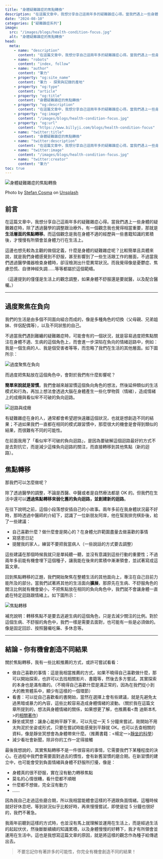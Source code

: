 ```yaml
---
title: "身體疑難雜症的焦點轉換"
description: "在這篇文章中，我想分享自己這兩年多的疑難雜症心得。當我們遇上一些身體的疑難雜症時，除了透過醫學的調整跟治療外，有一個觀念我也覺得相當重要，那就是生活層面的焦點轉移。"
date: "2024-08-10"
categories: ["疑難雜症系列"]
image:
  src: "/images/blogs/health-condition-focus.jpg"
  alt: "身體疑難雜症的焦點轉換"
head:
  meta:
    - name: "description"
      content: "在這篇文章中，我想分享自己這兩年多的疑難雜症心得。當我們遇上一些身體的疑難雜症時，除了透過醫學的調整跟治療外，有一個觀念我也覺得相當重要，那就是生活層面的焦點轉移。"
    - name: "robots"
      content: "index, follow"
    - name: "author"
      content: "筆力"
    - property: "og:site_name"
      content: "筆力 - 探索與記錄的產地"
    - property: "og:type"
      content: "article"
    - property: "og:title"
      content: "身體疑難雜症的焦點轉換"
    - property: "og:description"
      content: "在這篇文章中，我想分享自己這兩年多的疑難雜症心得。當我們遇上一些身體的疑難雜症時，除了透過醫學的調整跟治療外，有一個觀念我也覺得相當重要，那就是生活層面的焦點轉移。"
    - property: "og:image"
      content: "/images/blogs/health-condition-focus.jpg"
    - property: "og:url"
      content: "https://www.billyji.com/blogs/health-condition-focus"
    - name: "twitter:title"
      content: "身體疑難雜症的焦點轉換"
    - name: "twitter:description"
      content: "在這篇文章中，我想分享自己這兩年多的疑難雜症心得。當我們遇上一些身體的疑難雜症時，除了透過醫學的調整跟治療外，有一個觀念我也覺得相當重要，那就是生活層面的焦點轉移。"
    - name: "twitter:image"
      content: "/images/blogs/health-condition-focus.jpg"
    - name: "twitter:creator"
      content: "筆力"
toc: true
---
```


![身體疑難雜症的焦點轉換](/images/blogs/health-condition-focus.jpg)

<div class="text-center mt-1">
Photo by <a href="https://unsplash.com/@stefanbc?utm_content=creditCopyText&utm_medium=referral&utm_source=unsplash" target="_blank">Stefan Cosma</a> on <a href="https://unsplash.com/photos/turned-on-focus-signage-0gO3-b-5m80?utm_content=creditCopyText&utm_medium=referral&utm_source=unsplash" target="_blank">Unsplash</a>
</div>

## 前言

在這篇文章中，我想分享自己這兩年多的疑難雜症心得。當我們遇上一些身體的疑難雜症時，除了透過醫學的調整跟治療外，有一個觀念我也覺得相當重要，那就是**生活層面的焦點轉移**。而這個觀念是我在身體不適的經歷與一些書籍知識的累積後，才慢慢有所領會並身體力行在生活上。

這邊也想先較為主觀的做個定義，什麼是身體的疑難雜症呢？比較簡單且具體來說，就是我們身體感覺到不舒服，甚至影響到了一些生活跟工作的層面，不過當我們透過醫學儀器檢查身體時，卻沒檢測出什麼異常狀況。而我覺得像是憂鬱症、焦慮恐慌、自律神經失調……等等都屬於這個範疇。

（這邊提到的僅僅是生活上的觀念調整，如果身體不舒服還是要就醫，以及配合醫囑。）

---

## 過度聚焦在負向

我們的生活是由多個不同面向組合而成的，像是多種角色的切換（父母親、兄弟姐妹、伴侶配偶等），以及不同狀態的自己。

不過當我們遇到難纏的疑難雜症時，可能會有的一個狀況，就是容易過度把焦點關注在身體不適、生病的這個角色上，而會進一步深陷在負向的情緒迴路中，例如：我是一個生病的人、我是個受害者等等，而忽略了我們在生活的其他層面。如下圖所示：

![過度聚焦在負向](/images/blogs/health-condition-focus-1.jpg)

而過度把焦點放在這個角色中，會對於我們有什麼影響呢？

**簡單來說就是習慣**。我們會越來越習慣這個負向角色的想法，然後延伸類似的生活模式和行為，再加上想法會透過大腦在身體產生一些化學物質（情緒），造成情緒上的成癮與看似牢不可破的負向迴路。

![迴路與成癮](/images/blogs/health-condition-focus-2.jpg)

有疑難雜症在身的人，通常都會希望趕快遠離這個狀況，也就是想創造不同的結果；不過如果我們一直都在相同的模式跟習慣中，那麼很大的機會是會得到類似的結果，而很難有不同的可能性。

在前面我用了「看似牢不可破的負向迴路」，是因為要破解這個迴路最好的方式不是去對抗它，而是減少這條負向迴路的關注，而直接轉移到其他焦點（新的迴路）。

## 焦點轉移

那我們可以怎麼做呢？

除了透過醫學的調整，不論是西醫、中醫或者是自然療法都是 OK 的。但我們在生活中還可以**透過焦點轉移來弱化舊的負向迴路，並創建新的迴路**。

在往下說明之前，這個小段落想安插自己的小故事。兩年多前在我身體狀況最不好時，那時透過中醫師的介紹下，認識了一位新朋友阿庠，他在幫我排完棋卦後，給了一些建議：

- 自己喜歡什麼？做什麼會是開心的？在身體允許範圍盡量去做喜歡的事情
- 寫感恩日記
- 提醒我的家人，練習不要把我當病人（一些說話的方式要去調整）

這些建議在那個時候我就只是單純聽一聽，並沒有意識到這些行動的重要性；不過兩年多前能有機會埋下這個種子，讓我能在後來的累積中漸漸領會，並試著寫成這篇文章。

回到焦點轉移的正題，我們開始聚焦在整體生活的其他面向上，專注在自己目前力能所及的部分。當我們試著將其他的生活面向**擴展**，那原先在生病、不舒服角色的關注比例就有機會變小，不把焦點放在相同的負向角色中，我們就不會讓身體一直處在特定迴路跟情緒上。如下圖所示：

![焦點轉移](/images/blogs/health-condition-focus-3.jpg)

補充說明：轉移焦點不是要去逃避生病的這個角色，只是去減少關注的比例。對於這個生病、不舒服的角色中，我們一樣是需要去面對，也可能有一些是必須做的。像是固定回診、按照醫囑吃藥、多休息等。

---

## 結論 - 你有機會創造不同結果

關於焦點轉移，我有一些比較推薦的方式，或許可嘗試看看：

- 做自己喜歡的事情：這是我相當推薦的方式，如果不曉得自己喜歡做什麼，那可以開始探索，也許可以去找相關影片、書籍等，然後去多方嘗試。其實探索的本身也是滿有趣的。（不曉得自己喜歡什麼是滿正常的，因為在我們從小到大的教育體系中，顯少有這樣的一個環節）
- 看書：可以從自己喜歡看的書開始，當然在選擇上會有些建議，就是先避免太過黑暗或暴力的內容，這些比較容易造成身體情緒的波動。（關於我在這篇文章所提到的，想法與身體情緒的關係，如果想更了解，也推薦看<喬 迪斯本札>的[相關著作](https://search.books.com.tw/search/query/key/喬．迪斯本札/adv_author/1/)）
- 靜坐或冥想：讓身心能夠平靜下來，可以先從一天 5 分鐘來嘗試，剛開始不用太拘泥於坐姿或形式，只要在嘗試時能感覺到平靜就 OK。也可以去查相關的資料，像是靜坐冥想會為身體帶來什麼。（推薦書籍：<楊定一>[靜坐的科學](https://www.books.com.tw/products/0010640659)）
- 減少看社會新聞，除非你的工作一定得接觸

最後我想說的，其實焦點轉移不是一件很容易的事情，它需要我們下某種程度的決心。在過程中我們會需要面對過去的慣性，會有新舊習慣的磨合期。在新習慣的建立中，也可能會受到負面情緒與身體不舒服所打擾，像是：

- 身體真的很不舒服，實在沒有動力轉移焦點
- 莫名的心情很糟，看什麼都不順眼
- 什麼都不想做，完全沒有動力
- ……

因為我自己走過這些磨合期，所以我相當能體會這樣的不適跟負面情緒。這種時候就好好休息吧，等到狀況似乎比較好時，再來慢慢嘗試，即使是從 5 分鐘也很好的，我們不著急。

我兩年前聽到這樣的方式時，也並沒有馬上就理解並運用在生活上，而是經過生活的起起伏伏，然後斷斷續續的知識累積，以及身體慢慢的好轉下，我才有所領會並運用在生活中。這也是我想寫這篇文章的原因，就是將這樣的觀念作為種子給傳遞出去。

> 不要忘記你有著許多的可能性，你完全有機會創造不同的結果！
